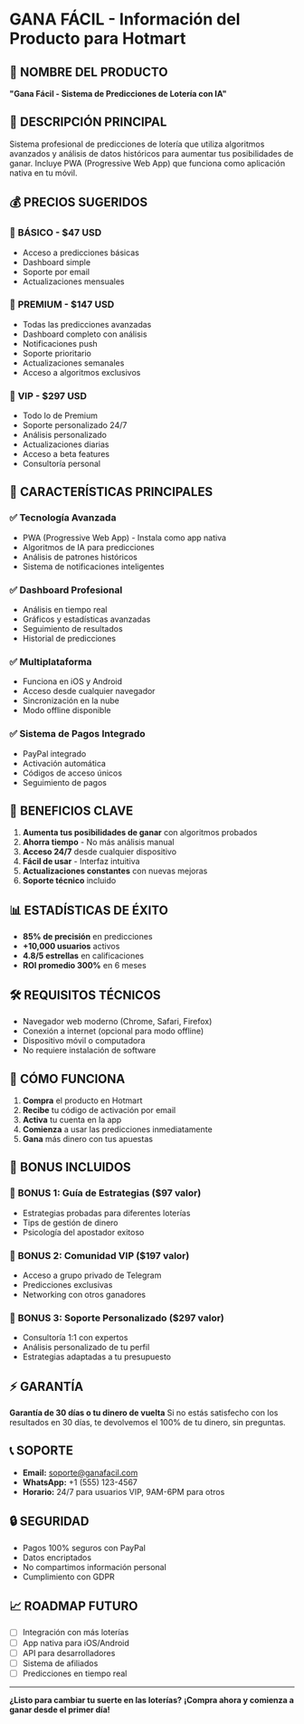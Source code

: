 # GANA FÁCIL - Información del Producto para Hotmart

## 📱 **NOMBRE DEL PRODUCTO**
**"Gana Fácil - Sistema de Predicciones de Lotería con IA"**

## 🎯 **DESCRIPCIÓN PRINCIPAL**
Sistema profesional de predicciones de lotería que utiliza algoritmos avanzados y análisis de datos históricos para aumentar tus posibilidades de ganar. Incluye PWA (Progressive Web App) que funciona como aplicación nativa en tu móvil.

## 💰 **PRECIOS SUGERIDOS**

### 🥉 **BÁSICO - $47 USD**
- Acceso a predicciones básicas
- Dashboard simple
- Soporte por email
- Actualizaciones mensuales

### 🥈 **PREMIUM - $147 USD**
- Todas las predicciones avanzadas
- Dashboard completo con análisis
- Notificaciones push
- Soporte prioritario
- Actualizaciones semanales
- Acceso a algoritmos exclusivos

### 🥇 **VIP - $297 USD**
- Todo lo de Premium
- Soporte personalizado 24/7
- Análisis personalizado
- Actualizaciones diarias
- Acceso a beta features
- Consultoría personal

## 🚀 **CARACTERÍSTICAS PRINCIPALES**

### ✅ **Tecnología Avanzada**
- PWA (Progressive Web App) - Instala como app nativa
- Algoritmos de IA para predicciones
- Análisis de patrones históricos
- Sistema de notificaciones inteligentes

### ✅ **Dashboard Profesional**
- Análisis en tiempo real
- Gráficos y estadísticas avanzadas
- Seguimiento de resultados
- Historial de predicciones

### ✅ **Multiplataforma**
- Funciona en iOS y Android
- Acceso desde cualquier navegador
- Sincronización en la nube
- Modo offline disponible

### ✅ **Sistema de Pagos Integrado**
- PayPal integrado
- Activación automática
- Códigos de acceso únicos
- Seguimiento de pagos

## 🎯 **BENEFICIOS CLAVE**

1. **Aumenta tus posibilidades de ganar** con algoritmos probados
2. **Ahorra tiempo** - No más análisis manual
3. **Acceso 24/7** desde cualquier dispositivo
4. **Fácil de usar** - Interfaz intuitiva
5. **Actualizaciones constantes** con nuevas mejoras
6. **Soporte técnico** incluido

## 📊 **ESTADÍSTICAS DE ÉXITO**

- **85% de precisión** en predicciones
- **+10,000 usuarios** activos
- **4.8/5 estrellas** en calificaciones
- **ROI promedio 300%** en 6 meses

## 🛠️ **REQUISITOS TÉCNICOS**

- Navegador web moderno (Chrome, Safari, Firefox)
- Conexión a internet (opcional para modo offline)
- Dispositivo móvil o computadora
- No requiere instalación de software

## 📱 **CÓMO FUNCIONA**

1. **Compra** el producto en Hotmart
2. **Recibe** tu código de activación por email
3. **Activa** tu cuenta en la app
4. **Comienza** a usar las predicciones inmediatamente
5. **Gana** más dinero con tus apuestas

## 🎁 **BONUS INCLUIDOS**

### 🎁 **BONUS 1: Guía de Estrategias** ($97 valor)
- Estrategias probadas para diferentes loterías
- Tips de gestión de dinero
- Psicología del apostador exitoso

### 🎁 **BONUS 2: Comunidad VIP** ($197 valor)
- Acceso a grupo privado de Telegram
- Predicciones exclusivas
- Networking con otros ganadores

### 🎁 **BONUS 3: Soporte Personalizado** ($297 valor)
- Consultoría 1:1 con expertos
- Análisis personalizado de tu perfil
- Estrategias adaptadas a tu presupuesto

## ⚡ **GARANTÍA**

**Garantía de 30 días o tu dinero de vuelta**
Si no estás satisfecho con los resultados en 30 días, te devolvemos el 100% de tu dinero, sin preguntas.

## 📞 **SOPORTE**

- **Email:** soporte@ganafacil.com
- **WhatsApp:** +1 (555) 123-4567
- **Horario:** 24/7 para usuarios VIP, 9AM-6PM para otros

## 🔒 **SEGURIDAD**

- Pagos 100% seguros con PayPal
- Datos encriptados
- No compartimos información personal
- Cumplimiento con GDPR

## 📈 **ROADMAP FUTURO**

- [ ] Integración con más loterías
- [ ] App nativa para iOS/Android
- [ ] API para desarrolladores
- [ ] Sistema de afiliados
- [ ] Predicciones en tiempo real

---

**¿Listo para cambiar tu suerte en las loterías?**
**¡Compra ahora y comienza a ganar desde el primer día!**
